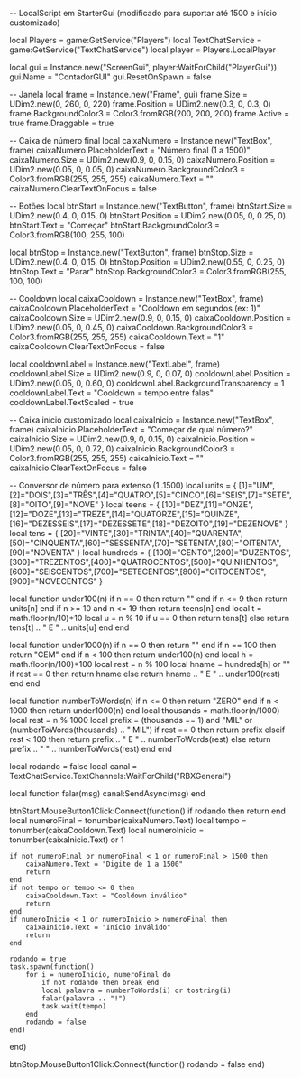 -- LocalScript em StarterGui (modificado para suportar até 1500 e início customizado)

local Players = game:GetService("Players")
local TextChatService = game:GetService("TextChatService")
local player = Players.LocalPlayer

local gui = Instance.new("ScreenGui", player:WaitForChild("PlayerGui"))
gui.Name = "ContadorGUI"
gui.ResetOnSpawn = false

-- Janela
local frame = Instance.new("Frame", gui)
frame.Size = UDim2.new(0, 260, 0, 220)
frame.Position = UDim2.new(0.3, 0, 0.3, 0)
frame.BackgroundColor3 = Color3.fromRGB(200, 200, 200)
frame.Active = true
frame.Draggable = true

-- Caixa de número final
local caixaNumero = Instance.new("TextBox", frame)
caixaNumero.PlaceholderText = "Número final (1 a 1500)"
caixaNumero.Size = UDim2.new(0.9, 0, 0.15, 0)
caixaNumero.Position = UDim2.new(0.05, 0, 0.05, 0)
caixaNumero.BackgroundColor3 = Color3.fromRGB(255, 255, 255)
caixaNumero.Text = ""
caixaNumero.ClearTextOnFocus = false

-- Botões
local btnStart = Instance.new("TextButton", frame)
btnStart.Size = UDim2.new(0.4, 0, 0.15, 0)
btnStart.Position = UDim2.new(0.05, 0, 0.25, 0)
btnStart.Text = "Começar"
btnStart.BackgroundColor3 = Color3.fromRGB(100, 255, 100)

local btnStop = Instance.new("TextButton", frame)
btnStop.Size = UDim2.new(0.4, 0, 0.15, 0)
btnStop.Position = UDim2.new(0.55, 0, 0.25, 0)
btnStop.Text = "Parar"
btnStop.BackgroundColor3 = Color3.fromRGB(255, 100, 100)

-- Cooldown
local caixaCooldown = Instance.new("TextBox", frame)
caixaCooldown.PlaceholderText = "Cooldown em segundos (ex: 1)"
caixaCooldown.Size = UDim2.new(0.9, 0, 0.15, 0)
caixaCooldown.Position = UDim2.new(0.05, 0, 0.45, 0)
caixaCooldown.BackgroundColor3 = Color3.fromRGB(255, 255, 255)
caixaCooldown.Text = "1"
caixaCooldown.ClearTextOnFocus = false

local cooldownLabel = Instance.new("TextLabel", frame)
cooldownLabel.Size = UDim2.new(0.9, 0, 0.07, 0)
cooldownLabel.Position = UDim2.new(0.05, 0, 0.60, 0)
cooldownLabel.BackgroundTransparency = 1
cooldownLabel.Text = "Cooldown = tempo entre falas"
cooldownLabel.TextScaled = true

-- Caixa início customizado
local caixaInicio = Instance.new("TextBox", frame)
caixaInicio.PlaceholderText = "Começar de qual número?"
caixaInicio.Size = UDim2.new(0.9, 0, 0.15, 0)
caixaInicio.Position = UDim2.new(0.05, 0, 0.72, 0)
caixaInicio.BackgroundColor3 = Color3.fromRGB(255, 255, 255)
caixaInicio.Text = ""
caixaInicio.ClearTextOnFocus = false

-- Conversor de número para extenso (1..1500)
local units = { [1]="UM",[2]="DOIS",[3]="TRÊS",[4]="QUATRO",[5]="CINCO",[6]="SEIS",[7]="SETE",[8]="OITO",[9]="NOVE" }
local teens = { [10]="DEZ",[11]="ONZE",[12]="DOZE",[13]="TREZE",[14]="QUATORZE",[15]="QUINZE",[16]="DEZESSEIS",[17]="DEZESSETE",[18]="DEZOITO",[19]="DEZENOVE" }
local tens = { [20]="VINTE",[30]="TRINTA",[40]="QUARENTA",[50]="CINQUENTA",[60]="SESSENTA",[70]="SETENTA",[80]="OITENTA",[90]="NOVENTA" }
local hundreds = { [100]="CENTO",[200]="DUZENTOS",[300]="TREZENTOS",[400]="QUATROCENTOS",[500]="QUINHENTOS",[600]="SEISCENTOS",[700]="SETECENTOS",[800]="OITOCENTOS",[900]="NOVECENTOS" }

local function under100(n)
	if n == 0 then return "" end
	if n <= 9 then return units[n] end
	if n >= 10 and n <= 19 then return teens[n] end
	local t = math.floor(n/10)*10
	local u = n % 10
	if u == 0 then return tens[t] else return tens[t] .. " E " .. units[u] end
end

local function under1000(n)
	if n == 0 then return "" end
	if n == 100 then return "CEM" end
	if n < 100 then return under100(n) end
	local h = math.floor(n/100)*100
	local rest = n % 100
	local hname = hundreds[h] or ""
	if rest == 0 then return hname else return hname .. " E " .. under100(rest) end
end

local function numberToWords(n)
	if n <= 0 then return "ZERO" end
	if n < 1000 then return under1000(n) end
	local thousands = math.floor(n/1000)
	local rest = n % 1000
	local prefix = (thousands == 1) and "MIL" or (numberToWords(thousands) .. " MIL")
	if rest == 0 then return prefix
	elseif rest < 100 then return prefix .. " E " .. numberToWords(rest)
	else return prefix .. " " .. numberToWords(rest) end
end

local rodando = false
local canal = TextChatService.TextChannels:WaitForChild("RBXGeneral")

local function falar(msg)
    canal:SendAsync(msg)
end

btnStart.MouseButton1Click:Connect(function()
	if rodando then return end
	local numeroFinal = tonumber(caixaNumero.Text)
	local tempo = tonumber(caixaCooldown.Text)
	local numeroInicio = tonumber(caixaInicio.Text) or 1
	
	if not numeroFinal or numeroFinal < 1 or numeroFinal > 1500 then
		caixaNumero.Text = "Digite de 1 a 1500"
		return
	end
	if not tempo or tempo <= 0 then
		caixaCooldown.Text = "Cooldown inválido"
		return
	end
	if numeroInicio < 1 or numeroInicio > numeroFinal then
		caixaInicio.Text = "Início inválido"
		return
	end
	
	rodando = true
	task.spawn(function()
		for i = numeroInicio, numeroFinal do
			if not rodando then break end
			local palavra = numberToWords(i) or tostring(i)
			falar(palavra .. "!")
			task.wait(tempo)
		end
		rodando = false
	end)
end)

btnStop.MouseButton1Click:Connect(function()
	rodando = false
end)

